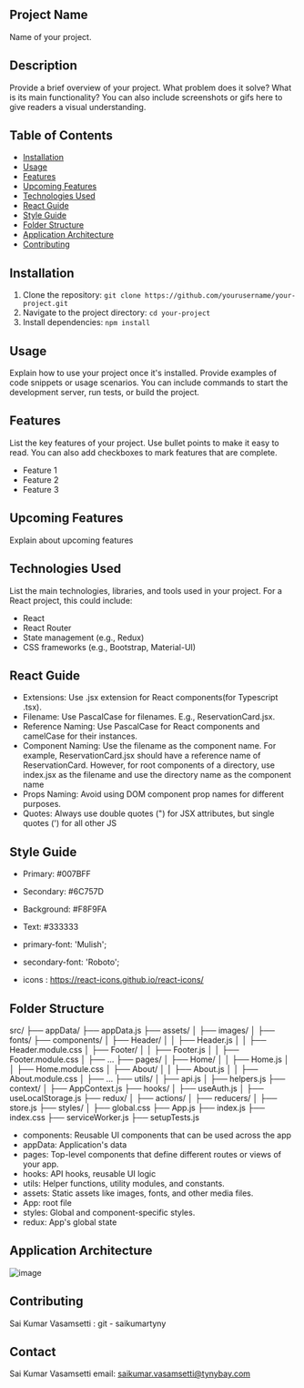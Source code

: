 ## Project Name

Name of your project.

## Description

Provide a brief overview of your project. What problem does it solve? What is its main functionality? You can also include screenshots or gifs here to give readers a visual understanding.

## Table of Contents

- [Installation](#installation)
- [Usage](#usage)
- [Features](#features)
- [Upcoming Features](#upcoming-features)
- [Technologies Used](#technologies-used)
- [React Guide](#react-guide)
- [Style Guide](#style-guide)
- [Folder Structure](#folder-structure)
- [Application Architecture](#application-architecture)
- [Contributing](#contributing)

## Installation

1. Clone the repository: `git clone https://github.com/yourusername/your-project.git`
2. Navigate to the project directory: `cd your-project`
3. Install dependencies: `npm install`

## Usage
Explain how to use your project once it's installed. Provide examples of code snippets or usage scenarios. You can include commands to start the development server, run tests, or build the project.

## Features
List the key features of your project. Use bullet points to make it easy to read. You can also add checkboxes to mark features that are complete.

- Feature 1
- Feature 2
- Feature 3

## Upcoming Features
Explain about upcoming features

## Technologies Used
List the main technologies, libraries, and tools used in your project. For a React project, this could include:

- React
- React Router
- State management (e.g., Redux)
- CSS frameworks (e.g., Bootstrap, Material-UI)

## React Guide
- Extensions: Use .jsx extension for React components(for Typescript .tsx).
- Filename: Use PascalCase for filenames. E.g., ReservationCard.jsx.
- Reference Naming: Use PascalCase for React components and camelCase for their instances.
- Component Naming: Use the filename as the component name. For example, ReservationCard.jsx should have a reference name of ReservationCard. However,     for root components of a directory, use index.jsx as the filename and use the directory name as the component name
- Props Naming: Avoid using DOM component prop names for different purposes.
- Quotes: Always use double quotes (") for JSX attributes, but single quotes (') for all other JS

## Style Guide
- Primary: #007BFF
- Secondary: #6C757D
- Background: #F8F9FA
- Text: #333333
  
- primary-font: 'Mulish';
- secondary-font: 'Roboto';

- icons : https://react-icons.github.io/react-icons/

## Folder Structure

src/
├── appData/
    ├── appData.js
├── assets/
│   ├── images/
│   ├── fonts/
├── components/
│   ├── Header/
│   │   ├── Header.js
│   │   ├── Header.module.css
│   ├── Footer/
│   │   ├── Footer.js
│   │   ├── Footer.module.css
│   ├── ...
├── pages/
│   ├── Home/
│   │   ├── Home.js
│   │   ├── Home.module.css
│   ├── About/
│   │   ├── About.js
│   │   ├── About.module.css
│   ├── ...
├── utils/
│   ├── api.js
│   ├── helpers.js
├── context/
│   ├── AppContext.js
├── hooks/
│   ├── useAuth.js
│   ├── useLocalStorage.js
├── redux/
│   ├── actions/
│   ├── reducers/
│   ├── store.js
├── styles/
│   ├── global.css
├── App.js
├── index.js
├── index.css
├── serviceWorker.js
├── setupTests.js

- components: Reusable UI components that can be used across the app
- appData: Application's data
- pages: Top-level components that define different routes or views of your app.
- hooks: API hooks, reusable UI logic
- utils: Helper functions, utility modules, and constants.
- assets: Static assets like images, fonts, and other media files.
- App: root file
- styles: Global and component-specific styles.
- redux: App's global state

## Application Architecture
![image](https://github.com/saikumartyny/demo/assets/111567733/8ddfa9b9-0335-49a2-8b41-6d5bfc362aed)


## Contributing

Sai Kumar Vasamsetti : git - saikumartyny

## Contact

Sai Kumar Vasamsetti
email: saikumar.vasamsetti@tynybay.com
